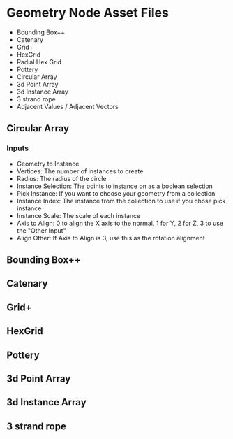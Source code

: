 # Geometry Node Asset Files

  - Bounding Box++
  - Catenary
  - Grid+
  - HexGrid
  - Radial Hex Grid
  - Pottery
  - Circular Array
  - 3d Point Array
  - 3d Instance Array
  - 3 strand rope
  - Adjacent Values / Adjacent Vectors

## Circular Array
### Inputs

  - Geometry to Instance
  - Vertices: The number of instances to create
  - Radius: The radius of the circle
  - Instance Selection: The points to instance on as a boolean selection
  - Pick Instance: If you want to choose your geometry from a collection
  - Instance Index: The instance from the collection to use if you chose pick instance
  - Instance Scale: The scale of each instance
  - Axis to Align: 0 to align the X axis to the normal, 1 for Y, 2 for Z, 3 to use the "Other Input"
  - Align Other: If Axis to Align is 3, use this as the rotation alignment
    
## Bounding Box++
## Catenary
## Grid+
## HexGrid
## Pottery  
## 3d Point Array
## 3d Instance Array
## 3 strand rope
